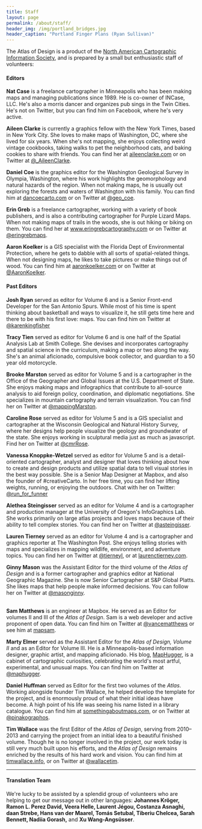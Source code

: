 ```yaml
---
title: Staff
layout: page
permalink: /about/staff/
header_img: /img/portland_bridges.jpg
header_caption: "Portland Finger Plans (Ryan Sullivan)"
---
```


The Atlas of Design is a product of the [North American Cartographic Information Society](http://nacis.org), and is prepared by a small but enthusiastic staff of volunteers:

#### Editors

<strong>Nat Case</strong> is a freelance cartographer in Minneapolis who has been making maps and managing publications since 1989. He is co-owner of INCase, LLC. He's also a morris dancer and organizes pub sings in the Twin Cities. He's not on Twitter, but you can find him on Facebook, where he's very active.

<strong>Aileen Clarke</strong> is currently a graphics fellow with the New York Times, based in New York City. She loves to make maps of Washington, DC, where she lived for six years. When she's not mapping, she enjoys collecting weird vintage cookbooks, taking walks to pet the neighborhood cats, and baking cookies to share with friends. You can find her at <a href="https://aileenclarke.github.io/">aileenclarke.com</a> or on Twitter at <a href="https://twitter.com/_AileenClarke">@_AileenClarke</a>.

<strong>Daniel Coe</strong> is the graphics editor for the Washington Geological Survey in Olympia, Washington, where his work highlights the geomorphology and natural hazards of the region. When not making maps, he is usually out exploring the forests and waters of Washington with his family. You can find him at <a href="https://dancoecarto.com/">dancoecarto.com</a> or on Twitter at <a href="https://twitter.com/geo_coe">@geo_coe</a>.

<strong>Erin Greb</strong> is a freelance cartographer, working with a variety of book publishers, and is also a contributing cartographer for Purple Lizard Maps. When not making maps of trails in the woods, she is out hiking or biking on them. You can find her at <a href="https://www.eringrebcartography.com/">www.eringrebcartography.com</a> or on Twitter at <a href="https://twitter.com/eringrebmaps">@eringrebmaps</a>.

<strong>Aaron Koelker</strong> is a GIS specialist with the Florida Dept of Environmental Protection, where he gets to dabble with all sorts of spatial-related things. When not designing maps, he likes to take pictures or make things out of wood. You can find him at <a href="https://aaronkoelker.com/">aaronkoelker.com</a> or on Twitter at [@AaronKoelker](https://twitter.com/AaronKoelker).



<h4>Past Editors</h4>

<strong>Josh Ryan</strong> served as editor for Volume 6 and is a Senior Front-end Developer for the San Antonio Spurs. While most of his time is spent thinking about basketball and ways to visualize it, he still gets time here and there to be with his first love: maps. You can find him on Twitter at [@karenkingfisher](https://twitter.com/karenkingfisher)

<strong>Tracy Tien</strong> served as editor for Volume 6 and is one half of the Spatial Analysis Lab at Smith College. She devises and incorporates cartography and spatial science in the curriculum, making a map or two along the way. She's an animal aficionado, compulsive book collector, and guardian to a 50 year old motorcycle.

<strong>Brooke Marston</strong> served as editor for Volume 5 and is a cartographer in the Office of the Geographer and Global Issues at the U.S. Department of State. She enjoys making maps and infographics that contribute to all-source analysis to aid foreign policy, coordination, and diplomatic negotiations. She specializes in mountain cartography and terrain visualization. You can find her on Twitter at <a href="https://twitter.com/mappingMarston">@mappingMarston</a>.

<strong>Caroline Rose</strong> served as editor for Volume 5 and is a GIS specialist and cartographer at the Wisconsin Geological and Natural History Survey, where her designs help people visualize the geology and groundwater of the state. She enjoys working in sculptural media just as much as javascript. Find her on Twitter at <a href="https://twitter.com/cmrrose">@cmrRose</a>.

<strong>Vanessa Knoppke-Wetzel</strong> served as editor for Volume 5 and is a detail-oriented cartographer, analyst and designer that loves thinking about how to create and design products and utilize spatial data to tell visual stories in the best way possible. She is a Senior Map Designer at Mapbox, and also the founder of #creativeCarto. In her free time, you can find her lifting weights, running, or enjoying the outdoors. Chat with her on Twitter: <a href="https://twitter.com/run_for_funner">@run_for_funner</a>

<strong>Alethea Steingisser</strong> served as an editor for Volume 4 and is a cartographer and production manager at the University of Oregon's InfoGraphics Lab. She works primarily on large atlas projects and loves maps because of their ability to tell complex stories. You can find her on Twitter at <a href="https://twitter.com/asteingisser">@asteingisser</a>.

<strong>Lauren Tierney</strong> served as an editor for Volume 4 and is a cartographer and graphics reporter at The Washington Post. She enjoys telling stories with maps and specializes in mapping wildlife, environment, and adventure topics.  You can find her on Twitter at <a href="https://twitter.com/tierneyl">@tierneyl</a>, or at <a href="http://www.laurenctierney.com">laurenctierney.com</a>.

<strong>Ginny Mason</strong> was the Assistant Editor for the third volume of the <em>Atlas of Design</em> and is a former cartographer and graphics editor at National Geographic Magazine.  She is now Senior Cartographer at S&P Global Platts. She likes maps that help people make informed decisions. You can follow her on Twitter at <a href="https://twitter.com/masonginny" target="_blank">@masonginny</a>.<br/><br/>

<strong>Sam Matthews</strong> is an engineer at Mapbox. He served as an Editor for volumes II and III of the <em>Atlas of Design</em>. Sam is a web developer and active proponent of open data. You can find him on Twitter at <a href="https://twitter.com/vancematthews">@vancematthews</a> or see him at <a href="http://mapsam.com">mapsam</a>.

<strong>Marty Elmer</strong> served as the Assistant Editor for  the <em>Atlas of Design, Volume II</em> and as an Editor for Volume III. He is a Minneapolis-based information designer, graphic artist, and mapping aficionado. His blog, <a href="http://www.maphugger.com">MapHugger</a>, is a cabinet of cartographic curiosities, celebrating the world's most artful, experimental, and unusual maps. You can find him on Twitter at <a href="https://twitter.com/maphugger">@maphugger</a>.

<strong>Daniel Huffman</strong> served as Editor for the first two volumes of the <em>Atlas</em>. Working alongside founder Tim Wallace, he helped develop the template for the project, and is enormously proud of what their initial ideas have become. A high point of his life was seeing his name listed in a library catalogue. You can find him at <a href="http://somethingaboutmaps.com">somethingaboutmaps.com</a>, or on Twitter at <a class="user-mention" href="https://github.com/pinakographos">@pinakographos</a>.

<strong>Tim Wallace</strong> was the first Editor of the <em>Atlas of Design</em>, serving from 2010–2013 and carrying the project from an initial idea to a beautiful finished volume. Though he is no longer involved in the project, our work today is still very much built upon his efforts, and the <em>Atlas of Design</em> remains enriched by the results of his hard work and vision. You can find him at <a href="http://timwallace.info">timwallace.info</a>, or on Twitter at <a href="http://twitter.com/wallacetim">@wallacetim</a>.

<hr />

<h4>Translation Team</h4>
We're lucky to be assisted by a splendid group of volunteers who are helping to get our message out in other languages: <strong>Johannes Kröger, Ramon L. Perez David, Veera Helle, Laurent Jégou, Costanza Asnaghi, daan Strebe, Hans van der Maarel, Tomás Setubal, Tiberiu Chelcea, Sarah Bennett, Nadiia Gorash,</strong> and <strong>Xu Wang-Angsüsser</strong>.
